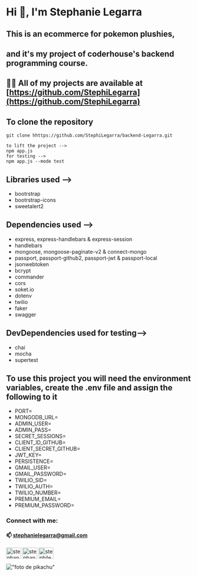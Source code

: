 # Hi 👋, I'm Stephanie Legarra

## This is an ecommerce for pokemon plushies,

## and it's my project of coderhouse's backend programming course.

## 👨‍💻 All of my projects are available at [https://github.com/StephiLegarra](https://github.com/StephiLegarra)

## To clone the repository

```
git clone hhttps://github.com/StephiLegarra/backend-Legarra.git
```
```
to lift the project -->
npm app.js
for testing -->
npm app.js --mode test
```

## Libraries used -->

- bootrstrap
- bootrstrap-icons
- sweetalert2

## Dependencies used -->

- express, express-handlebars & express-session
- handlebars
- mongoose, mongoose-paginate-v2 & connect-mongo
- passport, passport-github2, passport-jwt & passport-local
- jsonwebtoken
- bcrypt
- commander
- cors
- soket.io
- dotenv
- twilio
- faker
- swagger

## DevDependencies used for testing-->

- chai
- mocha
- supertest

## To use this project you will need the environment variables, create the .env file and assign the following to it

- PORT=
- MONGODB_URL=
- ADMIN_USER=
- ADMIN_PASS=
- SECRET_SESSIONS=
- CLIENT_ID_GITHUB=
- CLIENT_SECRET_GITHUB=
- JWT_KEY=
- PERSISTENCE=
- GMAIL_USER=
- GMAIL_PASSWORD=
- TWILIO_SID=
- TWILIO_AUTH=
- TWILIO_NUMBER=
- PREMIUM_EMAIL=
- PREMIUM_PASSWORD=

### Connect with me:

#### 📫 **stephanielegarra@gmail.com**

<p align="left">
<a href="https://linkedin.com/in/stephanie legarra" target="blank"><img align="center" src="https://raw.githubusercontent.com/rahuldkjain/github-profile-readme-generator/master/src/images/icons/Social/linked-in-alt.svg" alt="stephanie legarra" height="30" width="40" /></a>
<a href="https://fb.com/stephanie legarra" target="blank"><img align="center" src="https://raw.githubusercontent.com/rahuldkjain/github-profile-readme-generator/master/src/images/icons/Social/facebook.svg" alt="stephanie legarra" height="30" width="40" /></a>
<a href="https://instagram.com/stephilegarra" target="blank"><img align="center" src="https://raw.githubusercontent.com/rahuldkjain/github-profile-readme-generator/master/src/images/icons/Social/instagram.svg" alt="stephilegarra" height="30" width="40" /></a>
</p>

!["foto de pikachu"](https://cdn.hobbyconsolas.com/sites/navi.axelspringer.es/public/media/image/2022/11/pikachu-pokemon-escarlata-purpura-2888180.jpg?tf=3840x)
